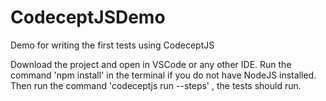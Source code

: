 # CodeceptJSDemo
Demo for writing the first tests using CodeceptJS

Download the project and open in VSCode or any other IDE.
Run the command 'npm install' in the terminal if you do not have NodeJS installed.
Then run the command 'codeceptjs run --steps' , the tests should run.
